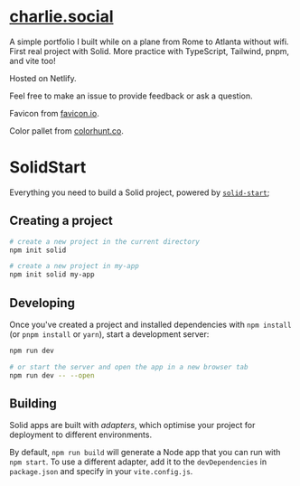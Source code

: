 # [charlie.social](https://charlie.social)

A simple portfolio I built while on a plane from Rome to Atlanta without wifi. First real project with Solid. More practice with TypeScript, Tailwind, pnpm, and vite too!

Hosted on Netlify.

Feel free to make an issue to provide feedback or ask a question.

Favicon from [favicon.io](https://favicon.io).

Color pallet from [colorhunt.co](https://colorhunt.co/palette/2c36393f4e4fa27b5cdcd7c9).

# SolidStart

Everything you need to build a Solid project, powered by [`solid-start`](https://start.solidjs.com);

## Creating a project

```bash
# create a new project in the current directory
npm init solid

# create a new project in my-app
npm init solid my-app
```

## Developing

Once you've created a project and installed dependencies with `npm install` (or `pnpm install` or `yarn`), start a development server:

```bash
npm run dev

# or start the server and open the app in a new browser tab
npm run dev -- --open
```

## Building

Solid apps are built with _adapters_, which optimise your project for deployment to different environments.

By default, `npm run build` will generate a Node app that you can run with `npm start`. To use a different adapter, add it to the `devDependencies` in `package.json` and specify in your `vite.config.js`.